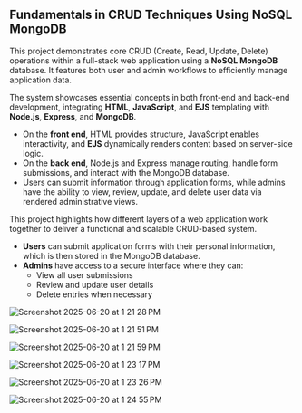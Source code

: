 ## Fundamentals in CRUD Techniques Using NoSQL MongoDB

This project demonstrates core CRUD (Create, Read, Update, Delete) operations within a full-stack web application using a **NoSQL MongoDB** database. It features both user and admin workflows to efficiently manage application data.

The system showcases essential concepts in both front-end and back-end development, integrating **HTML**, **JavaScript**, and **EJS** templating with **Node.js**, **Express**, and **MongoDB**. 

- On the **front end**, HTML provides structure, JavaScript enables interactivity, and **EJS** dynamically renders content based on server-side logic.
- On the **back end**, Node.js and Express manage routing, handle form submissions, and interact with the MongoDB database.
- Users can submit information through application forms, while admins have the ability to view, review, update, and delete user data via rendered administrative views.

This project highlights how different layers of a web application work together to deliver a functional and scalable CRUD-based system.

- **Users** can submit application forms with their personal information, which is then stored in the MongoDB database.
- **Admins** have access to a secure interface where they can:
  - View all user submissions
  - Review and update user details
  - Delete entries when necessary

![Screenshot 2025-06-20 at 1 21 28 PM](https://github.com/user-attachments/assets/5fecfe1a-0de7-46cf-96ef-8096f67442ac)

![Screenshot 2025-06-20 at 1 21 51 PM](https://github.com/user-attachments/assets/b78edf98-ca7a-4347-888f-8f33d5d4f39d)

![Screenshot 2025-06-20 at 1 21 59 PM](https://github.com/user-attachments/assets/61f18f0f-c5fa-43e4-bfb3-ad91f6d7eef1)


![Screenshot 2025-06-20 at 1 23 17 PM](https://github.com/user-attachments/assets/00fdd4fc-3043-410e-9c1e-df1c0126f1ac)

![Screenshot 2025-06-20 at 1 23 26 PM](https://github.com/user-attachments/assets/98cf85e6-45ff-493b-9799-09d629b1cfad)

![Screenshot 2025-06-20 at 1 24 55 PM](https://github.com/user-attachments/assets/632dc22c-f399-43cb-9613-74eb16022eb0)



